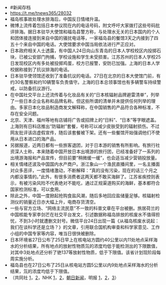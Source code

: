 - #新闻存档
- https://t.me/tnews365/28032
- 福岛核事故处理水排海后，中国反日情绪升温。
- 微博上流传着包括日本参议院在内的电话号码，附文呼吁大家拨打这些号码批评排海。据日本驻华大使馆和福岛县警方称，与处理水无关的日本国内的个人和团体接连接到来自中国的骚扰电话等，一家福岛县的餐馆3天之内接到了四五十个来自中国的电话。大使馆要求中国当局依法进行严正应对。
- 日本政府相关人士透露，有中国人24日向山东青岛的日本人学校校区内投掷石块，已被公安部门拘捕，学校设施和学生未受损害。江苏苏州的日本人学校25日发现校区内有多处被投掷鸡蛋，校方已报警，安防已加强。上海的日本人学校据称接到了抗议排海的电话。
- 日本驻华使领馆还收到了准备抗议的电话。27日在北京的日本大使馆门前，有约30名警察和约10辆警车负责值守。上海的日本总领事馆也有多辆警车持续警戒，以防备抗议游行。
- 在中国社交平台上还流传着与化妆品有关的“日本核辐射品牌避雷清单”，列举了一些日本企业名称和品牌名称。但这些所谓的清单并未提供任何列举的理由。多家日本化妆品制造商发文解释称，在中国销售的产品符合各种标准，不存在安全问题。
- 北京、天津、福州等地有店铺将广告或招牌上的“日料”、“日本”等字眼遮盖。上海则有日料店推出“防辐射”套餐，号称可以减少皮肤受到的辐射损伤。不过网友批评该店虚假宣传，随后该套餐被下架。还有一些餐馆开始强调他们不使用从日本进口的海产品。
- 另据报道，近两日都有一些旅客退团，对于日本游的销售有所影响。有旅行社资深人士称，本来随着中国开放日本出境游的旅行团，已经准备好了一系列的出境游海报和产品宣传，但目前要“稍微缓一缓”，也会适当减少营销投放量。
- 相关情绪还波及中国国内水产商户。浙江象山一个渔民直播间里，一名主播面对众多恶评，一度情绪激动，不断解释：“真的没有污染，现在的话三个月之内都没事情的。”此外，有很多消费者这两天都不敢买海鲜了。江苏省疾控则表示，有被污染风险不代表绝对不能吃，通过正规渠道购买的海鲜，基本都符合国家检测标准，可以食用。
- 除此之外，中国一度掀起抢购食盐风潮，随后多地回应盐储量足够。核辐射检测仪的销量近日亦大幅上升，电商存货清空。
- 一些与官方立场、“网络主流民意”不一致的科普文章在平台被删。旅居荷兰的中国核能专家李剑芒在社交平台发文，引述数据称福岛排放的核废水不值得担忧，不到3小时就遭删文封号。微信平台24日出现一篇《从福岛核废水说起：我们在谈科学还是立场？》的文章，引用联合国机构审查和科学家意见、工作小组的中国专家等内容，唯当日很快被删除。
- 日本环境省27日公布了25日早上在核电站方圆约40公里以内11处地点采样海水的分析结果，所有地点的放射性物质氚的浓度均低于能检测出的下限数值，对其中3处地点还分析了铯137等放射性物质，低于下限值。该省计划现阶段每周实施分析。
- 福岛县也在27日公布了25日从核电站方圆5公里以内9处地点采样海水的分析结果，氚的浓度均低于下限值。
- （共同社 [1](https://china.kyodonews.net/news/2023/08/5fbc347f3d44.html)，[2](https://china.kyodonews.net/news/2023/08/aecfe5e288ba.html)，NHK [1](https://www3.nhk.or.jp/news/html/20230827/k10014175391000.html)，[2](https://www3.nhk.or.jp/nhkworld/zh/news/k10014175391000/)，[朝日新闻](https://www.asahi.com/articles/ASR8V7F3GR8VUHBI01L.html)，明报 [1](https://news.mingpao.com/pns/%e4%b8%ad%e5%9c%8b/article/20230827/s00013/1693073345702/%e6%b0%b4%e7%94%a2%e5%95%86%e9%81%ae%e3%80%8c%e6%97%a5%e3%80%8d%e5%ad%97-%e6%97%a5%e5%bc%8f%e5%ba%97%e6%8e%a8%e3%80%8c%e9%98%b2%e8%bc%bb%e5%b0%84%e3%80%8d%e9%a4%90)，[2](https://news.mingpao.com/pns/%E7%A6%8F%E5%B3%B6%E6%A0%B8%E6%B1%A1%E6%B0%B4/article/20230827/special/1693073345219)，[3](https://news.mingpao.com/pns/%e4%b8%ad%e5%9c%8b/article/20230826/s00013/1692985038972/%e5%90%84%e5%9c%b0%e6%90%b6%e9%b9%bd%e9%a2%a8%e6%bd%ae%e6%9c%aa%e6%ad%a2-%e8%bc%bb%e5%b0%84%e5%84%80%e9%8a%b7%e9%87%8f%e6%9a%b4%e5%a2%9e-%e7%b6%b2%e4%b8%8a%e3%80%8c%e5%8f%8d%e6%97%a5%e3%80%8d%e8%bc%bf%e8%ab%96%e6%88%90%e4%b8%bb%e6%b5%81-%e6%97%a5%e4%bd%bf%e9%a4%a8%e7%b1%b2%e5%9c%a8%e8%8f%af%e5%8b%bf%e5%a4%a7%e8%81%b2%e8%aa%aa%e6%97%a5%e8%aa%9e)）